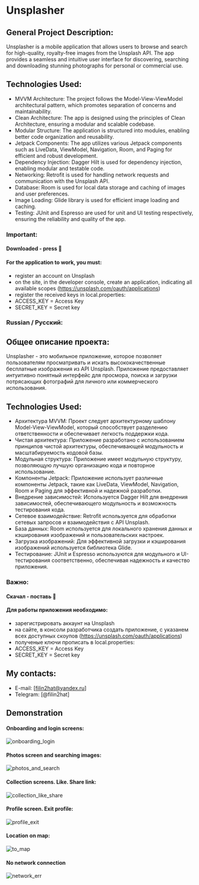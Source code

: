 # Unsplasher

## General Project Description:
Unsplasher is a mobile application that allows users to browse and search for high-quality,
royalty-free images from the Unsplash API. The app provides a seamless and intuitive user interface
for discovering, searching and downloading stunning photographs for personal or commercial use.

## Technologies Used:
- MVVM Architecture: The project follows the Model-View-ViewModel architectural pattern, which
  promotes separation of concerns and maintainability.
- Clean Architecture: The app is designed using the principles of Clean Architecture, ensuring a
  modular and scalable codebase.
- Modular Structure: The application is structured into modules, enabling better code
  organization and reusability.
- Jetpack Components: The app utilizes various Jetpack components such as LiveData, ViewModel,
  Navigation, Room, and Paging for efficient and robust development.
- Dependency Injection: Dagger Hilt is used for dependency injection, enabling modular and
  testable code.
- Networking: Retrofit is used for handling network requests and communication with the Unsplash
  API.
- Database: Room is used for local data storage and caching of images and user preferences.
- Image Loading: Glide library is used for efficient image loading and caching.
- Testing: JUnit and Espresso are used for unit and UI testing respectively, ensuring the
  reliability and quality of the app.

### Important:
#### Downloaded - press 🌟
#### For the application to work, you must:

- register an account on Unsplash
- on the site, in the developer console, create an application, indicating all available scopes
  (https://unsplash.com/oauth/applications)
- register the received keys in local.properties:
- ACCESS_KEY = Access Key
- SECRET_KEY = Secret key

### Russian / Русский:

## Общее описание проекта:
Unsplasher - это мобильное приложение, которое позволяет пользователям просматривать и искать
высококачественные бесплатные изображения из API Unsplash. Приложение предоставляет интуитивно
понятный интерфейс для просмора, поиска  и загрузки потрясающих фотографий для личного или коммерческого
использования.

## Technologies Used:
- Архитектура MVVM: Проект следует архитектурному шаблону Model-View-ViewModel, который
  способствует разделению ответственности и обеспечивает легкость поддержки кода.
- Чистая архитектура: Приложение разработано с использованием принципов чистой архитектуры,
  обеспечивающей модульность и масштабируемость кодовой базы.
- Модульная структура: Приложение имеет модульную структуру, позволяющую лучшую организацию кода
  и повторное использование.
- Компоненты Jetpack: Приложение использует различные компоненты Jetpack, такие как LiveData,
  ViewModel, Navigation, Room и Paging для эффективной и надежной разработки.
- Внедрение зависимостей: Используется Dagger Hilt для внедрения зависимостей, обеспечивающего
  модульность и возможность тестирования кода.
- Сетевое взаимодействие: Retrofit используется для обработки сетевых запросов и взаимодействия с
  API Unsplash.
- База данных: Room используется для локального хранения данных и кэширования изображений и
  пользовательских настроек.
- Загрузка изображений: Для эффективной загрузки и кэширования изображений используется
  библиотека Glide.
- Тестирование: JUnit и Espresso используются для модульного и UI-тестирования соответственно,
  обеспечивая надежность и качество приложения.

### Важно:
#### Скачал - поставь 🌟

#### Для работы приложения необходимо:
- зарегистрировать аккаунт на Unsplash
- на сайте, в консоли разработчика создать приложение, с указанем всех доступных скоупов
  (https://unsplash.com/oauth/applications)
- полученые ключи прописать в local.properties:
- ACCESS_KEY = Access Key
- SECRET_KEY = Secret key

## My contacts:
- E-mail: [filin2hat@yandex.ru]
- Telegram: [@filin2hat]

## Demonstration
#### Onboarding and login screens:
![onboarding_login](https://github.com/filin2hat/Unsplasher/assets/94535311/16857c15-4466-4374-8aaa-173224bbdd5a)

#### Photos screen and searching images:
![photos_and_search](https://github.com/filin2hat/Unsplasher/assets/94535311/192c2d2d-8621-4f03-a7f7-7cdd5204c5f9)

#### Collection screens. Like. Share link:
![collection_like_share](https://github.com/filin2hat/Unsplasher/assets/94535311/a088d8e8-fda6-4a5e-b6e7-226f5485720a)

#### Profile screen. Exit profile:
![profile_exit](https://github.com/filin2hat/Unsplasher/assets/94535311/29735926-f2e4-4ea2-a2e2-a670d6009248)

#### Location on map:
![to_map](https://github.com/filin2hat/Unsplasher/assets/94535311/4eba84fe-1bf0-4a2e-9cd3-ed756c43fe8f)

#### No network connection
![network_err](https://github.com/filin2hat/Unsplasher/assets/94535311/2b7ed8ff-8247-418b-b5b5-73c7b6a094d0)
